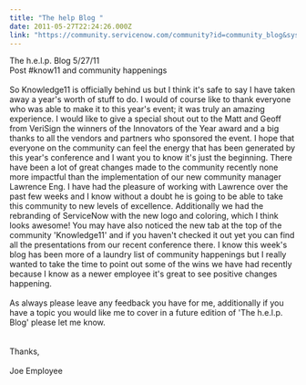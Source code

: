 ```yaml
---
title: "The help Blog "
date: 2011-05-27T22:24:26.000Z
link: "https://community.servicenow.com/community?id=community_blog&sys_id=86fd262ddbd0dbc01dcaf3231f96192b"
---
```

<p>The h.e.l.p. Blog 5/27/11<br />Post #know11 and community happenings<br /><br />So Knowledge11 is officially behind us but I think it's safe to say I have taken away a year's worth of stuff to do. I would of course like to thank everyone who was able to make it to this year's event; it was truly an amazing experience. I would like to give a special shout out to the Matt and Geoff from VeriSign the winners of the Innovators of the Year award and a big thanks to all the vendors and partners who sponsored the event. I hope that everyone on the community can feel the energy that has been generated by this year's conference and I want you to know it's just the beginning. There have been a lot of great changes made to the community recently none more impactful than the implementation of our new community manager Lawrence Eng. I have had the pleasure of working with Lawrence over the past few weeks and I know without a doubt he is going to be able to take this community to new levels of excellence. Additionally we had the rebranding of ServiceNow with the new logo and coloring, which I think looks awesome! You may have also noticed the new tab at the top of the community 'Knowledge11' and if you haven't checked it out yet you can find all the presentations from our recent conference there. I know this week's blog has been more of a laundry list of community happenings but I really wanted to take the time to point out some of the wins we have had recently because I know as a newer employee it's great to see positive changes happening.<br /><br />As always please leave any feedback you have for me, additionally if you have a topic you would like me to cover in a future edition of 'The h.e.l.p. Blog' please let me know.<br /><br /><br />Thanks,<br /><br />Joe Employee</p>